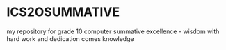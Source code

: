 # ICS2OSUMMATIVE
my repository for grade 10 computer summative
excellence -
  wisdom 
  with hard work and dedication comes knowledge
